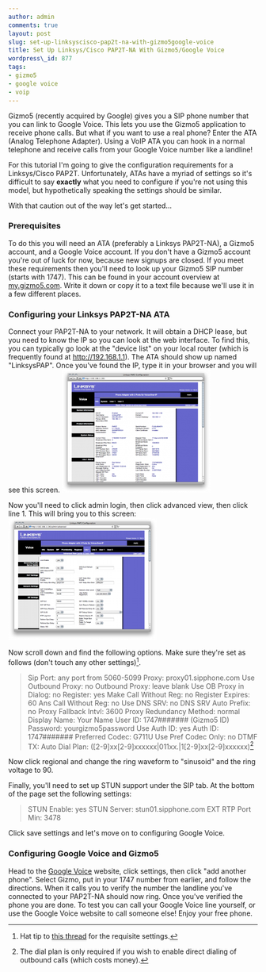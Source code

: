 ```yaml
---
author: admin
comments: true
layout: post
slug: set-up-linksyscisco-pap2t-na-with-gizmo5google-voice
title: Set Up Linksys/Cisco PAP2T-NA With Gizmo5/Google Voice
wordpress\_id: 877
tags:
- gizmo5
- google voice
- voip
---
```


Gizmo5 (recently acquired by Google) gives you a SIP phone number that you can link to Google Voice.  This lets you use the Gizmo5 application to receive phone calls.  But what if you want to use a real phone?  Enter the ATA (Analog Telephone Adapter).  Using a VoIP ATA you can hook in a normal telephone and receive calls from your Google Voice number like a landline!

For this tutorial I'm going to give the configuration requirements for a Linksys/Cisco PAP2T.  Unfortunately, ATAs have a myriad of settings so it's difficult to say **exactly** what you need to configure if you're not using this model, but hypothetically speaking the settings should be similar.

With that caution out of the way let's get started...



### Prerequisites


To do this you will need an ATA (preferably a Linksys PAP2T-NA), a Gizmo5 account, and a Google Voice account.  If you don't have a Gizmo5 account you're out of luck for now, because new signups are closed.  If you meet these requirements then you'll need to look up your Gizmo5 SIP number (starts with 1747).  This can be found in your account overview at [my.gizmo5.com](http://my.gizmo5.com).  Write it down or copy it to a text file because we'll use it in a few different places.



### Configuring your Linksys PAP2T-NA ATA



Connect your PAP2T-NA to your network.  It will obtain a DHCP lease, but you need to know the IP so you can look at the web interface.  To find this, you can typically go look at the "device list" on your local router (which is frequently found at http://192.168.1.1).  The ATA should show up named "LinksysPAP".  Once you've found the IP, type it in your browser and you will see this screen.
[![pap2t](/assets/media/2009/12/pap2t-300x248.png)](/assets/media/2009/12/pap2t.png)

Now you'll need to click admin login, then click advanced view, then click line 1.  This will bring you to this screen:
[![pap2t-advanced](/assets/media/2009/12/pap2t-advanced-300x246.png)](/assets/media/2009/12/pap2t-advanced.png)

Now scroll down and find the following options.  Make sure they're set as follows (don't touch any other settings)[^1].


> Sip Port: any port from 5060-5099
Proxy: proxy01.sipphone.com
Use Outbound Proxy: no
Outbound Proxy: leave blank
Use OB Proxy in Dialog: no
Register: yes
Make Call Without Reg: no
Register Expires: 60
Ans Call Without Reg: no
Use DNS SRV: no
DNS SRV Auto Prefix: no
Proxy Fallback Intvl: 3600
Proxy Redundancy Method: normal
Display Name: Your Name
User ID:	1747####### (Gizmo5 ID)
Password: yourgizmo5password
Use Auth ID: yes
Auth ID: 1747#######
Preferred Codec: G711U
Use Pref Codec Only: no
DTMF TX: Auto
Dial Plan: ([2-9]xx[2-9]xxxxxx|011xx.|1[2-9]xx[2-9]xxxxxx)[^2]



Now click regional and change the ring waveform to "sinusoid" and the ring voltage to 90.

Finally, you'll need to set up STUN support under the SIP tab.  At the bottom of the page set the following settings:



> STUN Enable: yes
STUN Server: stun01.sipphone.com
EXT RTP Port Min: 3478



Click save settings and let's move on to configuring Google Voice.



### Configuring Google Voice and Gizmo5



Head to the [Google Voice](http://www.google.com/voice) website, click settings, then click "add another phone".  Select Gizmo, put in your 1747 number from earlier, and follow the directions.  When it calls you to verify the number the landline you've connected to your PAP2T-NA should now ring.  Once you've verified the phone you are done.  To test you can call your Google Voice line yourself, or use the Google Voice website to call someone else!  Enjoy your free phone.

[^1]: Hat tip to [this thread](http://www.dslreports.com/forum/r21845510-Other-Gizmo5-PAP2TNA) for the requisite settings.

[^2]: The dial plan is only required if you wish to enable direct dialing of outbound calls (which costs money).
